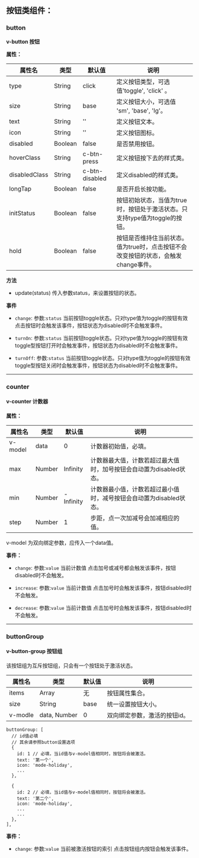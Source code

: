 ## 按钮类组件：

### button

**v-button 按钮**

**属性：**

属性名   |    类型   |     默认值     |     说明
----    | ----    | ----    | ----    |
type |  String  | click | 定义按钮类型，可选值'toggle', 'click' 。
size  | String  | base |  定义按钮大小，可选值 'sm', 'base', 'lg'。
text  | String  | ''  |  定义按钮文本。
icon  | String  | ''  |  定义按钮图标。
disabled | Boolean | false | 是否禁用按钮。
hoverClass | String | c-btn-press | 定义按钮按下去的样式类。
disabledClass | String | c-btn-disabled | 定义disabled的样式类。
longTap   | Boolean | false | 是否开启长按功能。
initStatus | Boolean |  false |  按钮初始状态，当值为true时，按钮处于激活状态。只支持type值为toggle的按钮。
hold | Boolean | false | 按钮是否维持住当前状态。值为true时，点击按钮不会改变按钮的状态，会触发change事件。


**方法**

- update(status)
  传入参数status，来设置按钮的状态。

**事件**

- `change`:
  参数:`status` 当前按钮toggle状态。只对type值为toggle的按钮有效
  点击按钮时会触发该事件，按钮状态为disabled时不会触发事件。

- `turnOn`:
  参数:`status` 当前按钮toggle状态。只对type值为toggle的按钮有效
  toggle型按钮打开时会触发事件，按钮状态为disabled时不会触发事件。

- `turnOff`:
  参数:`status` 当前按钮toggle状态。只对type值为toggle的按钮有效
  toggle型按钮关闭时会触发事件，按钮状态为disabled时不会触发事件。



---

### counter

#### v-counter 计数器

**属性：**

属性名   |    类型   |     默认值     |     说明
----    | ----    | ----    | ----    |
v-model | data    |   0      |   计数器初始值，必填。
max     | Number  |   Infinity |  计数器最大值，计数若超过最大值时，加号按钮会自动置为disabled状态。
min     | Number  |   -Infinity |  计数器最小值，计数若超过最小值时，减号按钮会自动置为disabled状态。
step    | Number   |  1   | 步距，点一次加减号会加减相应的值。


v-model 为双向绑定参数，应传入一个data值。

**事件：**

- `change`:
  参数:`value` 当前计数值
  点击加号或减号都会触发该事件，按钮disabled时不会触发。

- `increase`:
  参数:`value` 当前计数值
  点击加号时会触发该事件，按钮disabled时不会触发。

- `decrease`:
 参数:`value` 当前计数值
  点击加号时会触发该事件，按钮disabled时不会触发。


---
### buttonGroup

#### v-button-group 按钮组

该按钮组为互斥按钮组，只会有一个按钮处于激活状态。


属性名   |    类型   |     默认值     |     说明
----    | ----    | ----    | ----    |
items  | Array    |     无     |   按钮属性集合。
size     | String  |   base |  统一设置按钮大小。
v-modle | data, Number |  0 | 双向绑定参数，激活的按钮id。


```
buttonGroup: [
  // id值必填
  // 其余请参照button设置选项
  {
    id: 1 // 必填，当id值与v-model值相同时，按钮将会被激活。
    text: '第一个',
    icon: 'mode-holiday',
    ...
  },

  {
    id: 2 // 必填，当id值与v-model值相同时，按钮将会被激活。
    text: '第二个',
    icon: 'mode-holiday',
    ...
    ...
  },
],

```

**事件：**

- `change`:
  参数:`value` 当前被激活按钮的索引
  点击按钮组内按钮会触发该事件。
